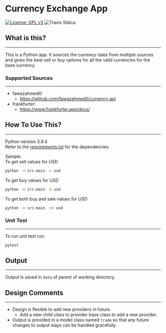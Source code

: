 # Currency Exchange App
 [![License: GPL v3](https://img.shields.io/badge/License-GPLv3-blue.svg)](https://www.gnu.org/licenses/gpl-3.0)
![Travis Status](https://img.shields.io/travis/behloolsabir/currency_app)

## What is this?
--- 
This is a Python app. It sources the currency rates from multiple sources and gives the best sell or buy options for all the valid currencies for the base currency. 

### Supported Sources
---
  - fawazahmed0:
    - https://github.com/fawazahmed0/currency-api
  - frankfurter:
    - https://www.frankfurter.app/docs/

## How To Use This? 
---
Python version 3.9.4<br>
Refer to the [requirements.txt](src/requirements.txt) for the dependencies. 

Sample:<br>
To get sell values for USD
```sh
python -m src.main -s usd
```

To get buy values for USD
```sh
python -m src.main -b usd
```
To get both buy and sale values for USD
```sh
python -m src.main -sb usd
```
### Unit Test 
---
To run unit test run: 
```sh
pytest
```

## Output
---
Output is saved in `data` of parent of working directory. 

## Design Comments
---
* Design is flexible to add new providers in future. 
  * Add a new child class to provider base class to add a new provider. 
* Output is provided in a model class named `trade` so that any future changes to output ways can be handled gracefully. 
